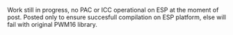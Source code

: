 Work still in progress, no PAC or ICC operational on ESP at the moment of post.
Posted only to ensure succesfull compilation on ESP platform, else will fail with original PWM16 library.
